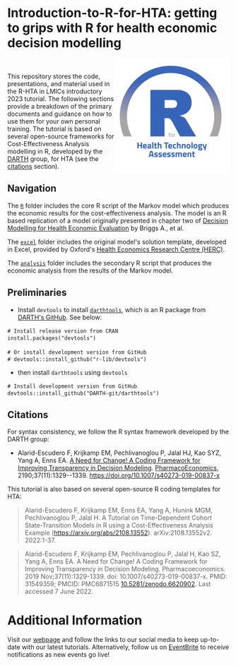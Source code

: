 # Introduction-to-R-for-HTA: getting to grips with R for health economic decision modelling

<img src="figs/logo.png" width="260" align="right" />
<br/>

This repository stores the code, presentations, and material used in the R-HTA in LMICs introductory 2023 tutorial. The following sections provide a breakdown of the primary documents and guidance on how to use them for your own personal training. The tutorial is based on several open-source frameworks for Cost-Effectiveness Analysis modelling in R, developed by the [DARTH](https://darthworkgroup.com) group, for HTA (see the [citations](https://github.com/R-HTA-in-LMICs/Introduction-to-R-for-HTA-2023#citations) section).

## Navigation

The [`R`](https://github.com/R-HTA-in-LMICs/Introduction-to-R-for-HTA-2023/tree/main/R) folder includes the core R script of the Markov model which produces the economic results for the cost-effectiveness analysis. The model is an R based replication of a model originally presented in chapter two of [Decision Modelling for Health Economic Evaluation](https://www.herc.ox.ac.uk/downloads/decision-modelling-for-health-economic-evaluation) by Briggs A., et al.

The [`excel`](https://github.com/R-HTA-in-LMICs/Introduction-to-R-for-HTA-2023/tree/main/excel) folder includes the original model's solution template, developed in Excel, provided by Oxford's [Health Economics Research Centre (HERC)](https://www.herc.ox.ac.uk/downloads/decision-modelling-for-health-economic-evaluation).

The [`analysis`](https://github.com/R-HTA-in-LMICs/Introduction-to-R-for-HTA-2023/tree/main/analysis) folder includes the secondary R script that produces the economic analysis from the results of the Markov model.

## Preliminaries

-  Install `devtools` to install [`darthtools`](https://github.com/DARTH-git/darthtools), which is an R package from [DARTH's GitHub](https://github.com/DARTH-git). See below:

```{r, eval=FALSE}
# Install release version from CRAN
install.packages("devtools")

# Or install development version from GitHub
# devtools::install_github("r-lib/devtools")
```

- then install `darthtools` using `devtools`

```{r, eval=FALSE}
# Install development version from GitHub
devtools::install_github("DARTH-git/darthtools")
```

## Citations

For syntax consistency, we follow the R syntax framework developed by the DARTH group:
-   Alarid-Escudero F, Krijkamp EM, Pechlivanoglou P, Jalal HJ, Kao SYZ, Yang A, Enns EA. [A Need for Change! A Coding Framework for Improving Transparency in Decision Modeling](https://link.springer.com/article/10.1007/s40273-019-00837-x). [PharmacoEconomics](https://www.springer.com/journal/40273), 2190;37(11):1329--1339. <https://doi.org/10.1007/s40273-019-00837-x>

This tutorial is also based on several open-source R coding templates for HTA:

> Alarid-Escudero F, Krijkamp EM, Enns EA, Yang A, Hunink MGM, Pechlivanoglou P, Jalal H. A Tutorial on Time-Dependent Cohort State-Transition Models in R using a Cost-Effectiveness Analysis Example (<https://arxiv.org/abs/2108.13552>). arXiv:2108.13552v2. 2022:1-37.

> Alarid-Escudero F, Krijkamp EM, Pechlivanoglou P, Jalal H, Kao SZ, Yang A, Enns EA. A Need for Change! A Coding Framework for Improving Transparency in Decision Modeling. Pharmacoeconomics. 2019 Nov;37(11):1329-1339. doi: 10.1007/s40273-019-00837-x. PMID: 31549359; PMCID: PMC6871515 [10.5281/zenodo.6620902](https://www.doi.org/10.5281/zenodo.6620902). Last accessed 7 June 2022.

# Additional Information

Visit our [webpage](https://r-hta-in-lmics.github.io/) and follow the links to our social media to keep up-to-date with our latest tutorials. Alternatively, follow us on [EventBrite](https://www.eventbrite.co.uk/o/r-hta-in-lmics-46016978693) to receive notifications as new events go live!